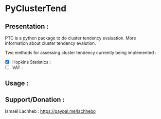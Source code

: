 # PyClusterTend

## Presentation : 

PTC is a python package to do cluster tendency evaluation. More information about cluster tendency 
evalution.

Two methods for assessing cluster tendency currently being implemented  :

- [x] Hopkins Statistics :
- [ ] VAT : 

## Usage : 


## Support/Donation : 


Ismaël Lachheb :  https://paypal.me/lachhebo